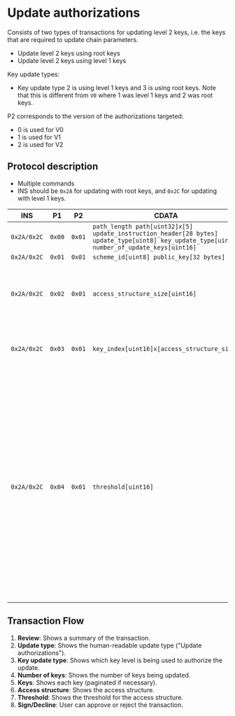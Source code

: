 # Update authorizations

Consists of two types of transactions for updating level 2 keys, i.e. the keys that are required to update chain parameters.

* Update level 2 keys using root keys
* Update level 2 keys using level 1 keys

Key update types:

* Key update type 2 is using level 1 keys and 3 is using root keys. Note that this is different from `V0` where 1 was level 1 keys and 2 was root keys.

P2 corresponds to the version of the authorizations targeted:
- 0 is used for V0
- 1 is used for V1
- 2 is used for V2

## Protocol description

* Multiple commands
* INS should be `0x2A` for updating with root keys, and `0x2C` for updating with level 1 keys.

INS | P1 | P2 | CDATA | Comment |
|----|--------|-----|-------------|----|
| `0x2A/0x2C` | `0x00` | `0x01` | `path_length path[uint32]x[5] update_instruction_header[28 bytes] update_type[uint8] key_update_type[uint8] number_of_update_keys[uint16]` | |
| `0x2A/0x2C` | `0x01` | `0x01` | `scheme_id[uint8] public_key[32 bytes]` | |
| `0x2A/0x2C` | `0x02` | `0x01` | `access_structure_size[uint16]` | The number of key indices for the current access structure. |
| `0x2A/0x2C` | `0x03` | `0x01` | `key_index[uint16]x[access_structure_size]` | Key indices for the current access structure. |
| `0x2A/0x2C` | `0x04` | `0x01` | `threshold[uint16]` | The signing threshold for the current access structure. If there are access structures that have not been transmitted, then GOTO command with `p1 == 0x02` and send the following access structure, and repeat until all access structures have been processed. |

## Transaction Flow

1. **Review**: Shows a summary of the transaction.
2. **Update type**: Shows the human-readable update type ("Update authorizations").
3. **Key update type**: Shows which key level is being used to authorize the update.
4. **Number of keys**: Shows the number of keys being updated.
5. **Keys**: Shows each key (paginated if necessary).
6. **Access structure**: Shows the access structure.
7. **Threshold**: Shows the threshold for the access structure.
8. **Sign/Decline**: User can approve or reject the transaction.
